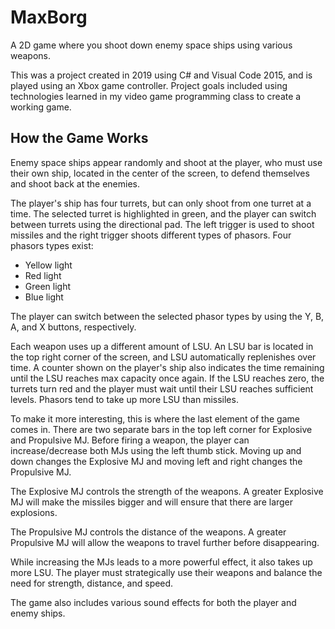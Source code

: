 # MaxBorg
A 2D game where you shoot down enemy space ships using various weapons.

This was a project created in 2019 using C# and Visual Code 2015, and is played using an Xbox game controller. Project goals 
included using technologies learned in my video game programming class to create a working game.

## How the Game Works
Enemy space ships appear randomly and shoot at the player, who must use their own ship, located in the center of the screen, to defend themselves
and shoot back at the enemies. 

The player's ship has four turrets, but can only shoot from one turret at a time. The selected turret is highlighted in green, and
the player can switch between turrets using the directional pad. The left trigger is used to shoot missiles and the right trigger
shoots different types of phasors.
Four phasors types exist:
* Yellow light
* Red light
* Green light
* Blue light

The player can switch between the selected phasor types by using the Y, B, A, and X buttons, respectively.

Each weapon uses up a different amount of LSU. An LSU bar is located in the top right corner of the screen, and LSU automatically
replenishes over time. A counter shown on the player's ship also indicates the time remaining until the LSU reaches max capacity once again.
If the LSU reaches zero, the turrets turn red and the player must wait until their LSU reaches sufficient levels. Phasors tend to 
take up more LSU than missiles.

To make it more interesting, this is where the last element of the game comes in. There are two separate bars in the top left corner for 
Explosive and Propulsive MJ. Before firing a weapon, the player can increase/decrease both MJs using the left thumb stick.
Moving up and down changes the Explosive MJ and moving left and right changes the Propulsive MJ.

The Explosive MJ controls the strength of the weapons. A greater Explosive MJ will make the missiles bigger and will ensure 
that there are larger explosions. 

The Propulsive MJ controls the distance of the weapons. A greater Propulsive MJ will allow the weapons to travel further
before disappearing.

While increasing the MJs leads to a more powerful effect, it also takes up more LSU. The player must strategically use their
weapons and balance the need for strength, distance, and speed.

The game also includes various sound effects for both the player and enemy ships.

